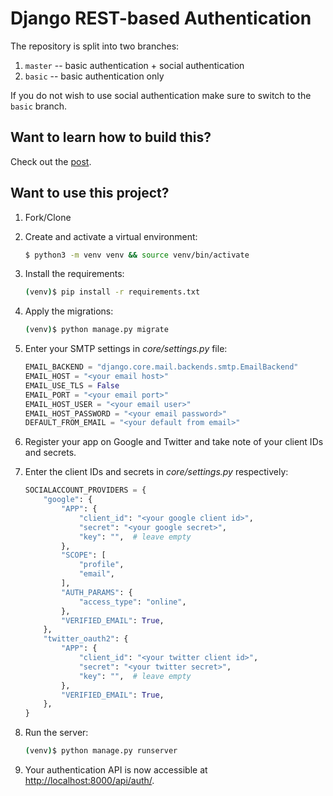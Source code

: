 # Django REST-based Authentication

The repository is split into two branches:

1. `master` -- basic authentication + social authentication
2. `basic` -- basic authentication only

If you do not wish to use social authentication make sure to switch to the `basic` branch.

## Want to learn how to build this?

Check out the [post](#).

## Want to use this project?

1. Fork/Clone

1. Create and activate a virtual environment:

    ```sh
    $ python3 -m venv venv && source venv/bin/activate
    ```

1. Install the requirements:

    ```sh
    (venv)$ pip install -r requirements.txt
    ```

1. Apply the migrations:

    ```sh
    (venv)$ python manage.py migrate
    ```

1. Enter your SMTP settings in *core/settings.py* file:

    ```python
    EMAIL_BACKEND = "django.core.mail.backends.smtp.EmailBackend"
    EMAIL_HOST = "<your email host>"
    EMAIL_USE_TLS = False
    EMAIL_PORT = "<your email port>"
    EMAIL_HOST_USER = "<your email user>"
    EMAIL_HOST_PASSWORD = "<your email password>"
    DEFAULT_FROM_EMAIL = "<your default from email>"
    ```

1. Register your app on Google and Twitter and take note of your client IDs and secrets. 

1. Enter the client IDs and secrets in *core/settings.py* respectively:

   ```python
   SOCIALACCOUNT_PROVIDERS = {
       "google": {
           "APP": {
               "client_id": "<your google client id>",
               "secret": "<your google secret>",
               "key": "",  # leave empty
           },
           "SCOPE": [
               "profile",
               "email",
           ],
           "AUTH_PARAMS": {
               "access_type": "online",
           },
           "VERIFIED_EMAIL": True,
       },
       "twitter_oauth2": {
           "APP": {
               "client_id": "<your twitter client id>",
               "secret": "<your twitter secret>",
               "key": "",  # leave empty
           },
           "VERIFIED_EMAIL": True,
       },
   }
   ```

1. Run the server:

    ```sh
    (venv)$ python manage.py runserver
    ```
   
1. Your authentication API is now accessible at [http://localhost:8000/api/auth/](http://localhost:8000/api/auth/).
